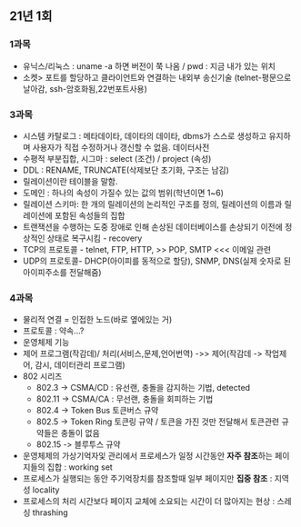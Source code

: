 ## 21년 1회

### 1과목

- 유닉스/리눅스 : uname -a 하면 버전이 쭉 나옴 / pwd : 지금 내가 있는 위치
- 소켓> 포트를 할당하고 클라이언트와 연결하는 내외부 송신기술 (telnet-평문으로날아감, ssh-암호화됨,22번포트사용)

### 3과목
- 시스템 카탈로그 : 메타데이타, 데이타의 데이타, dbms가 스스로 생성하고 유지하며 사용자가 직접 수정하거나 갱신할 수 없음. 데이터사전
- 수평적 부분집합, 시그마 : select (조건) / project (속성)
- DDL : RENAME, TRUNCATE(삭제보단 초기화, 구조는 남김) 
- 릴레이션이란 테이블을 말함.
- 도메인 : 하나의 속성이 가질수 있는 값의 범위(학년이면 1~6)
- 릴레이션 스키마: 한 개의 릴레이션의 논리적인 구조를 정의, 릴레이션의 이름과 릴레이션에 포함된 속성들의 집합
- 트랜잭션을 수행하는 도중 장애로 인해 손상된 데이터베이스를 손상되기 이전에 정상적인 상태로 복구시킴 - recovery 
- TCP의 프로토콜 - telnet, FTP, HTTP, >>  POP, SMTP <<< 이메일 관련
- UDP의 프로토콜- DHCP(아이피를 동적으로 할당), SNMP, DNS(실제 숫자로 된 아이피주소를 전달해줌)

### 4과목
- 물리적 연결 = 인접한 노드(바로 옆에있는 거)
- 프로토콜 : 약속...?
- 운영체제 기능
- 제어 프로그램(작감데)/ 처리(서비스,문제,언어번역) ->> 제어(작감데 -> 작업제어, 감시, 데이터관리 프로그램) 
- 802 시리즈 
  - 802.3 -> CSMA/CD : 유선랜, 충돌을 감지하는 기법, detected
  - 802.11 -> CSMA/CA : 무선랜, 충돌을 회피하는 기법
  - 802.4 -> Token Bus 토큰버스 규약
  - 802.5 -> Token Ring 토큰링 규약 / 토큰을 가진 것만 전달해서 토큰관련 규약들은 충돌이 없음
  - 802.15 -> 블루투스 규약
- 운영체제의 가상기억자잋 관리에서 프로세스가 일정 시간동안 **자주 참조**하는 페이지들의 집합 : working set 
- 프로세스가 실행되는 동안 주기억장치를 참조할때 일부 페이지만 **집중 참조** : 지역성 locality
- 프로세스의 처리 시간보다 페이지 교체에 소요되는 시간이 더 많아지는 현상 : 스레싱 thrashing
